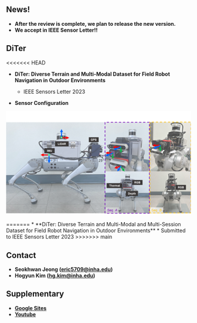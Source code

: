 ## News!
* **After the review is complete, we plan to release the new version.**
* **We accept in IEEE Sensor Letter!!**


## DiTer
<<<<<<< HEAD
* **DiTer: Diverse Terrain and Multi-Modal Dataset for Field Robot Navigation in Outdoor Environments**
	* IEEE Sensors Letter 2023

* **Sensor Configuration**
<p align="center"><img src=fig/sensor_setup.png /></p>
=======
* **DiTer: Diverse Terrain and Multi-Modal and Multi-Session Dataset for Field Robot Navigation in Outdoor Environments**
	* Submitted to IEEE Sensors Letter 2023
>>>>>>> main

## Contact
* **Seokhwan Jeong (eric5709@inha.edu)**
* **Hogyun Kim (hg.kim@inha.edu)**

## Supplementary
* **[Google Sites](https://sites.google.com/inha.edu/diter/)**
* **[Youtube](https://www.youtube.com/watch?v=i-2FwYKT5ss)**
